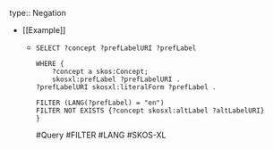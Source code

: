 type:: Negation

- [[Example]]
	- ```sparql
	  SELECT ?concept ?prefLabelURI ?prefLabel 
	  
	  WHERE {
	      ?concept a skos:Concept;
	      skosxl:prefLabel ?prefLabelURI .
	  ?prefLabelURI skosxl:literalForm ?prefLabel .
	      
	  FILTER (LANG(?prefLabel) = "en")
	  FILTER NOT EXISTS {?concept skosxl:altLabel ?altLabelURI}
	  } 
	  
	  ```
	  #Query #FILTER #LANG #SKOS-XL